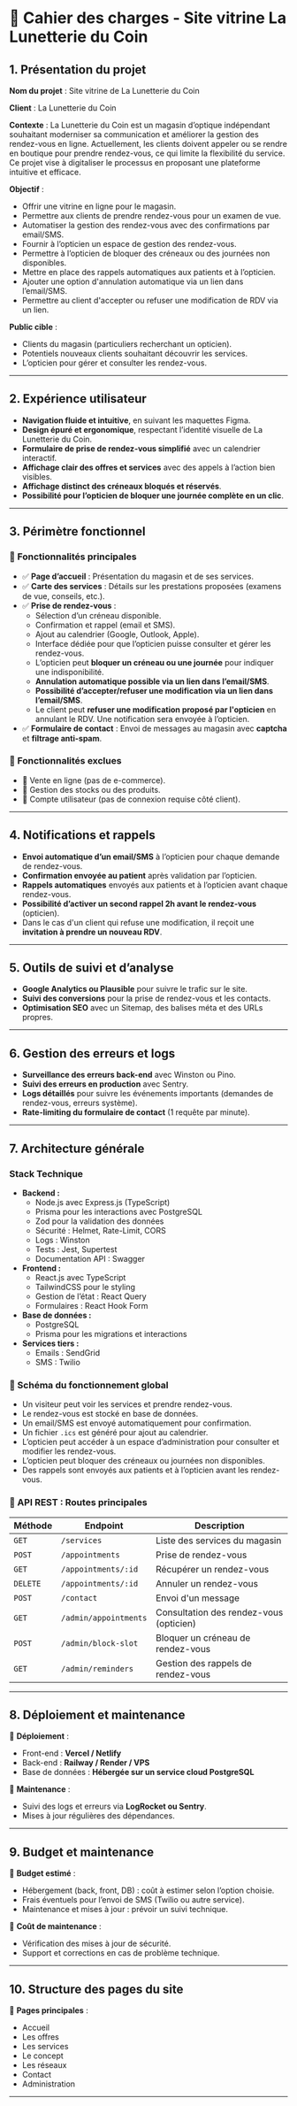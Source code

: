 # 📌 Cahier des charges - Site vitrine La Lunetterie du Coin

## 1. Présentation du projet

**Nom du projet** : Site vitrine de La Lunetterie du Coin

**Client** : La Lunetterie du Coin

**Contexte** : La Lunetterie du Coin est un magasin d’optique indépendant souhaitant moderniser sa communication et améliorer la gestion des rendez-vous en ligne. Actuellement, les clients doivent appeler ou se rendre en boutique pour prendre rendez-vous, ce qui limite la flexibilité du service. Ce projet vise à digitaliser le processus en proposant une plateforme intuitive et efficace.

**Objectif** :
- Offrir une vitrine en ligne pour le magasin.
- Permettre aux clients de prendre rendez-vous pour un examen de vue.
- Automatiser la gestion des rendez-vous avec des confirmations par email/SMS.
- Fournir à l’opticien un espace de gestion des rendez-vous.
- Permettre à l’opticien de bloquer des créneaux ou des journées non disponibles.
- Mettre en place des rappels automatiques aux patients et à l’opticien.
- Ajouter une option d'annulation automatique via un lien dans l’email/SMS.
- Permettre au client d'accepter ou refuser une modification de RDV via un lien.

**Public cible** :
- Clients du magasin (particuliers recherchant un opticien).  
- Potentiels nouveaux clients souhaitant découvrir les services.  
- L’opticien pour gérer et consulter les rendez-vous.  

---

## 2. Expérience utilisateur

- **Navigation fluide et intuitive**, en suivant les maquettes Figma.
- **Design épuré et ergonomique**, respectant l’identité visuelle de La Lunetterie du Coin.
- **Formulaire de prise de rendez-vous simplifié** avec un calendrier interactif.
- **Affichage clair des offres et services** avec des appels à l’action bien visibles.
- **Affichage distinct des créneaux bloqués et réservés**.
- **Possibilité pour l’opticien de bloquer une journée complète en un clic**.

---

## 3. Périmètre fonctionnel

### 🎯 Fonctionnalités principales
- ✅ **Page d’accueil** : Présentation du magasin et de ses services.
- ✅ **Carte des services** : Détails sur les prestations proposées (examens de vue, conseils, etc.).
- ✅ **Prise de rendez-vous** :
  - Sélection d’un créneau disponible.
  - Confirmation et rappel (email et SMS).
  - Ajout au calendrier (Google, Outlook, Apple).
  - Interface dédiée pour que l’opticien puisse consulter et gérer les rendez-vous.
  - L’opticien peut **bloquer un créneau ou une journée** pour indiquer une indisponibilité.
  - **Annulation automatique possible via un lien dans l’email/SMS**.
  - **Possibilité d’accepter/refuser une modification via un lien dans l’email/SMS**.
  - Le client peut **refuser une modification proposé par l'opticien** en annulant le RDV. Une notification sera envoyée à l’opticien.
- ✅ **Formulaire de contact** : Envoi de messages au magasin avec **captcha** et **filtrage anti-spam**.

### 📌 Fonctionnalités exclues
- 🚫 Vente en ligne (pas de e-commerce).
- 🚫 Gestion des stocks ou des produits.
- 🚫 Compte utilisateur (pas de connexion requise côté client).

---

## 4. Notifications et rappels

- **Envoi automatique d’un email/SMS** à l’opticien pour chaque demande de rendez-vous.
- **Confirmation envoyée au patient** après validation par l’opticien.
- **Rappels automatiques** envoyés aux patients et à l’opticien avant chaque rendez-vous.
- **Possibilité d’activer un second rappel 2h avant le rendez-vous** (opticien).
- Dans le cas d'un client qui refuse une modification, il reçoit une **invitation à prendre un nouveau RDV**.

---

## 5. Outils de suivi et d’analyse

- **Google Analytics ou Plausible** pour suivre le trafic sur le site.
- **Suivi des conversions** pour la prise de rendez-vous et les contacts.
- **Optimisation SEO** avec un Sitemap, des balises méta et des URLs propres.

---

## 6. Gestion des erreurs et logs

- **Surveillance des erreurs back-end** avec Winston ou Pino.
- **Suivi des erreurs en production** avec Sentry.
- **Logs détaillés** pour suivre les événements importants (demandes de rendez-vous, erreurs système).
- **Rate-limiting du formulaire de contact** (1 requête par minute).

---

## 7. Architecture générale

### Stack Technique
- **Backend :**
  - Node.js avec Express.js (TypeScript)
  - Prisma pour les interactions avec PostgreSQL
  - Zod pour la validation des données
  - Sécurité : Helmet, Rate-Limit, CORS
  - Logs : Winston
  - Tests : Jest, Supertest
  - Documentation API : Swagger
- **Frontend :**
  - React.js avec TypeScript
  - TailwindCSS pour le styling
  - Gestion de l’état : React Query
  - Formulaires : React Hook Form
- **Base de données :**
  - PostgreSQL
  - Prisma pour les migrations et interactions
- **Services tiers :**
  - Emails : SendGrid
  - SMS : Twilio

### 📌 Schéma du fonctionnement global
- Un visiteur peut voir les services et prendre rendez-vous.
- Le rendez-vous est stocké en base de données.
- Un email/SMS est envoyé automatiquement pour confirmation.
- Un fichier `.ics` est généré pour ajout au calendrier.
- L’opticien peut accéder à un espace d’administration pour consulter et modifier les rendez-vous.
- L’opticien peut bloquer des créneaux ou journées non disponibles.
- Des rappels sont envoyés aux patients et à l’opticien avant les rendez-vous.

### 📌 API REST : Routes principales

| Méthode  | Endpoint              | Description                             |
| -------- | --------------------- | --------------------------------------- |
| `GET`    | `/services`           | Liste des services du magasin           |
| `POST`   | `/appointments`       | Prise de rendez-vous                    |
| `GET`    | `/appointments/:id`   | Récupérer un rendez-vous                |
| `DELETE` | `/appointments/:id`   | Annuler un rendez-vous                  |
| `POST`   | `/contact`            | Envoi d'un message                      |
| `GET`    | `/admin/appointments` | Consultation des rendez-vous (opticien) |
| `POST`   | `/admin/block-slot`   | Bloquer un créneau de rendez-vous       |
| `GET`    | `/admin/reminders`    | Gestion des rappels de rendez-vous      |

---

## 8. Déploiement et maintenance

📌 **Déploiement** :
- Front-end : **Vercel / Netlify**
- Back-end : **Railway / Render / VPS**
- Base de données : **Hébergée sur un service cloud PostgreSQL**

📌 **Maintenance** :
- Suivi des logs et erreurs via **LogRocket ou Sentry**.
- Mises à jour régulières des dépendances.

---

## 9. Budget et maintenance

📌 **Budget estimé** :
- Hébergement (back, front, DB) : coût à estimer selon l’option choisie.
- Frais éventuels pour l’envoi de SMS (Twilio ou autre service).
- Maintenance et mises à jour : prévoir un suivi technique.

📌 **Coût de maintenance** :
- Vérification des mises à jour de sécurité.
- Support et corrections en cas de problème technique.

---

## 10. Structure des pages du site

📌 **Pages principales** :
- Accueil
- Les offres
- Les services
- Le concept
- Les réseaux
- Contact
- Administration

---
